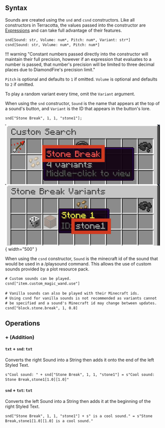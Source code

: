 ## Syntax
Sounds are created using the `snd` and `csnd` constructors. Like all constructors in Terracotta, the values passed into the constructor are [Expressions](../language_features/expressions.md) and can take full advantage of their features.

```tc
snd[Sound: str, Volume: num*, Pitch: num*, Variant: str*]
csnd[Sound: str, Volume: num*, Pitch: num*]
```

!!! warning "Constant numbers passed directly into the constructor will maintain their full precision, however if an expression that evaluates to a number is passed, that number's precision will be limited to three decimal places due to DiamondFire's precision limit."

`Pitch` is optional and defaults to `1` if omitted.
`Volume` is optional and defaults to `2` if omitted.

To play a random variant every time, omit the `Variant` argument.

When using the `snd` constructor, `Sound` is the name that appears at the top of a sound's button, and `Variant` is the ID that appears in the button's lore.
```tc
snd["Stone Break", 1, 1, "stone1"];
```
![Clarification Image](../assets/sound_arg_clarification.png){ width="500" }

When using the `csnd` constructor, `Sound` is the minecraft id of the sound that would be used in a /playsound command. This allows the use of custom sounds provided by a plot resource pack.

```tc
# Custom sounds can be played.
csnd["item.custom_magic_wand.use"]

# Vanilla sounds can also be played with their Minecraft ids.
# Using csnd for vanilla sounds is not recommended as variants cannot
# be specified and a sound's Minecraft id may change between updates.
csnd["block.stone.break", 1, 0.8]
```

## Operations

### + (Addition)
#### `txt` + `snd`: `txt`
Converts the right Sound into a String then adds it onto the end of the left Styled Text.
```tc
s"Cool sound: " + snd["Stone Break", 1, 1, "stone1"] = s"Cool sound: Stone Break,stone1[1.0][1.0]"
```

#### `snd` + `txt`: `txt`
Converts the left Sound into a String then adds it at the beginning of the right Styled Text.
```tc
snd["Stone Break", 1, 1, "stone1"] + s" is a cool sound." = s"Stone Break,stone1[1.0][1.0] is a cool sound."
```